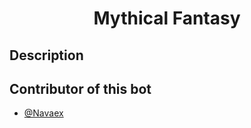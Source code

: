 <h1 align="center">Mythical Fantasy</h1>
<h2>Description</h2>
<h2>Contributor of this bot</h2>

- <a href="https://github.com/Navaex/">@Navaex</a>
